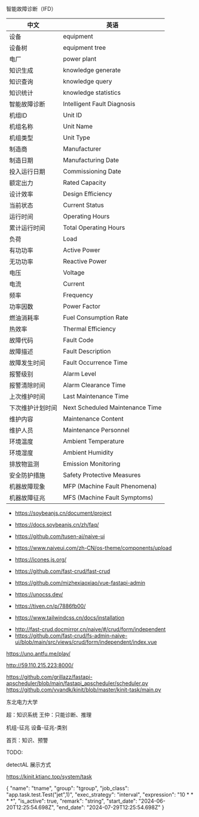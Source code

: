 智能故障诊断（IFD）

中文|英语
 -- | -- 
 设备 | equipment 
 设备树 | equipment tree 
 电厂 | power plant
 知识生成 | knowledge generate
 知识查询 | knowledge query
 知识统计 | knowledge statistics
 智能故障诊断 | Intelligent Fault Diagnosis
 机组ID | Unit ID | 唯一标识机组的代码 
 机组名称 | Unit Name | 机组的名称或标识 
 机组类型 | Unit Type | 机组的类型，如蒸汽轮机机组、燃气轮机机组等 
 制造商 | Manufacturer | 制造机组的公司或厂商 
 制造日期 | Manufacturing Date | 机组的制造完成日期 
 投入运行日期 | Commissioning Date | 机组正式投入运行的日期 
 额定出力 | Rated Capacity | 机组设计的最大出力，通常以兆瓦（MW）为单位 
 设计效率 | Design Efficiency | 机组设计时预期的效率 
 当前状态 | Current Status | 机组的当前运行状态，如运行、待机、停机、维护等 
 运行时间 | Operating Hours | 机组已经运行的小时数 
 累计运行时间 | Total Operating Hours | 机组自投入运行以来的总运行小时数 
 负荷 | Load | 机组当前的运行负荷，通常以额定出力的百分比表示 
 有功功率 | Active Power | 机组产生的实际功率（kW） 
 无功功率 | Reactive Power | 机组产生的无功功率（kVar） 
 电压 | Voltage | 机组运行的电压（kV） 
 电流 | Current | 机组运行的电流（kA） 
 频率 | Frequency | 机组运行的频率（Hz） 
 功率因数 | Power Factor | 机组运行的功率因数 
 燃油消耗率 | Fuel Consumption Rate | 机组运行时每单位出力所消耗的燃油量（如kg/kWh） 
 热效率 | Thermal Efficiency | 机组运行时将热能转换为电能的效率 
 故障代码 | Fault Code | 机组故障时的唯一代码 
 故障描述 | Fault Description | 机组故障时的详细描述 
 故障发生时间 | Fault Occurrence Time | 机组故障发生的具体时间 
 报警级别 | Alarm Level | 报警的严重级别，如轻微、主要、严重等 
 报警清除时间 | Alarm Clearance Time | 报警被清除或解决的具体时间 
 上次维护时间 | Last Maintenance Time | 机组上一次维护的时间 
 下次维护计划时间 | Next Scheduled Maintenance Time | 机组下一次计划维护的时间 
 维护内容 | Maintenance Content | 维护时执行的具体工作内容 
 维护人员 | Maintenance Personnel | 负责维护工作的人员或团队 
 环境温度 | Ambient Temperature | 机组运行环境的温度 
 环境湿度 | Ambient Humidity | 机组运行环境的湿度 
 排放物监测 | Emission Monitoring | 对机组排放物的监测数据和标准 
 安全防护措施 | Safety Protective Measures | 保障机组安全运行所采取的措施和策略
 机器故障现象 | MFP (Machine Fault Phenomena) | 保障机组安全运行所采取的措施和策略
 机器故障征兆 | MFS (Machine Fault Symptoms)  | 保障机组安全运行所采取的措施和策略




- https://soybeanjs.cn/document/project
- https://docs.soybeanjs.cn/zh/faq/
- https://github.com/tusen-ai/naive-ui
- https://www.naiveui.com/zh-CN/os-theme/components/upload
- https://icones.js.org/
- https://github.com/fast-crud/fast-crud
- https://github.com/mizhexiaoxiao/vue-fastapi-admin
- https://unocss.dev/
- https://tiven.cn/p/7886fb00/

- https://www.tailwindcss.cn/docs/installation

<!-- 独立使用表单 -->
- http://fast-crud.docmirror.cn/naive/#/crud/form/independent
- https://github.com/fast-crud/fs-admin-naive-ui/blob/main/src/views/crud/form/independent/index.vue


https://uno.antfu.me/play/


http://59.110.215.223:8000/


 <!-- APScheduler  -->
https://github.com/grillazz/fastapi-apscheduler/blob/main/fastapi_apscheduler/scheduler.py
https://github.com/vvandk/kinit/blob/master/kinit-task/main.py


东北电力大学

超：知识系统
王仲：只能诊断、推理

机组-征兆
设备-征兆-类别

首页：知识、预警


TODO:

detectAL 展示方式

https://kinit.ktianc.top/system/task

{
  "name": "tname",
  "group": "tgroup",
  "job_class": "app.task.test.Test(\"jet\",1)",
  "exec_strategy": "interval",
  "expression": "10 * * * *",
  "is_active": true,
  "remark": "string",
  "start_date": "2024-06-20T12:25:54.698Z",
  "end_date": "2024-07-29T12:25:54.698Z"
}